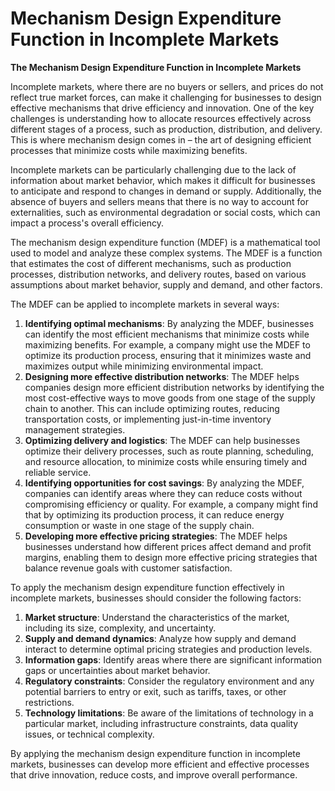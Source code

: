 # Mechanism Design Expenditure Function in Incomplete Markets

**The Mechanism Design Expenditure Function in Incomplete Markets**

Incomplete markets, where there are no buyers or sellers, and prices do not reflect true market forces, can make it challenging for businesses to design effective mechanisms that drive efficiency and innovation. One of the key challenges is understanding how to allocate resources effectively across different stages of a process, such as production, distribution, and delivery. This is where mechanism design comes in – the art of designing efficient processes that minimize costs while maximizing benefits.

Incomplete markets can be particularly challenging due to the lack of information about market behavior, which makes it difficult for businesses to anticipate and respond to changes in demand or supply. Additionally, the absence of buyers and sellers means that there is no way to account for externalities, such as environmental degradation or social costs, which can impact a process's overall efficiency.

The mechanism design expenditure function (MDEF) is a mathematical tool used to model and analyze these complex systems. The MDEF is a function that estimates the cost of different mechanisms, such as production processes, distribution networks, and delivery routes, based on various assumptions about market behavior, supply and demand, and other factors.

The MDEF can be applied to incomplete markets in several ways:

1. **Identifying optimal mechanisms**: By analyzing the MDEF, businesses can identify the most efficient mechanisms that minimize costs while maximizing benefits. For example, a company might use the MDEF to optimize its production process, ensuring that it minimizes waste and maximizes output while minimizing environmental impact.
2. **Designing more effective distribution networks**: The MDEF helps companies design more efficient distribution networks by identifying the most cost-effective ways to move goods from one stage of the supply chain to another. This can include optimizing routes, reducing transportation costs, or implementing just-in-time inventory management strategies.
3. **Optimizing delivery and logistics**: The MDEF can help businesses optimize their delivery processes, such as route planning, scheduling, and resource allocation, to minimize costs while ensuring timely and reliable service.
4. **Identifying opportunities for cost savings**: By analyzing the MDEF, companies can identify areas where they can reduce costs without compromising efficiency or quality. For example, a company might find that by optimizing its production process, it can reduce energy consumption or waste in one stage of the supply chain.
5. **Developing more effective pricing strategies**: The MDEF helps businesses understand how different prices affect demand and profit margins, enabling them to design more effective pricing strategies that balance revenue goals with customer satisfaction.

To apply the mechanism design expenditure function effectively in incomplete markets, businesses should consider the following factors:

1. **Market structure**: Understand the characteristics of the market, including its size, complexity, and uncertainty.
2. **Supply and demand dynamics**: Analyze how supply and demand interact to determine optimal pricing strategies and production levels.
3. **Information gaps**: Identify areas where there are significant information gaps or uncertainties about market behavior.
4. **Regulatory constraints**: Consider the regulatory environment and any potential barriers to entry or exit, such as tariffs, taxes, or other restrictions.
5. **Technology limitations**: Be aware of the limitations of technology in a particular market, including infrastructure constraints, data quality issues, or technical complexity.

By applying the mechanism design expenditure function in incomplete markets, businesses can develop more efficient and effective processes that drive innovation, reduce costs, and improve overall performance.
